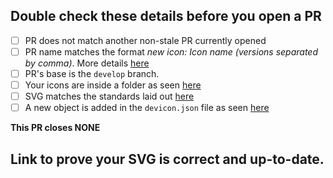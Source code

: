 ## Double check these details before you open a PR

<!-- Tick the checkboxes to ensure you've done everything correctly -->
- [ ] PR does not match another non-stale PR currently opened
- [ ] PR name matches the format *new icon: <i>Icon name</i> (<i>versions separated by comma</i>)*. More details [here](https://github.com/devicons/devicon/blob/develop/CONTRIBUTING.md#overview)
- [ ] PR's base is the `develop` branch.
- [ ] Your icons are inside a folder as seen [here](https://github.com/devicons/devicon/blob/develop/CONTRIBUTING.md#organizational-guidelines)
- [ ] SVG matches the standards laid out [here](https://github.com/devicons/devicon/blob/develop/CONTRIBUTING.md#svgStandards)
- [ ] A new object is added in the `devicon.json` file as seen [here](https://github.com/devicons/devicon/blob/develop/CONTRIBUTING.md#-updating-the-deviconjson-)

<!-- Refer to the [contributing](https://github.com/devicons/devicon/blob/develop/CONTRIBUTING.md#contributing-to-devicon) guidelines for more details. -->

**This PR closes NONE**
<!-- List issues that this PR would close above. Ex: This PR closes #1, #2, #3. -->

## Link to prove your SVG is correct and up-to-date.
<!-- Link to an official page/wiki goes here. Anything that proves your SVGs are the correct ones. -->

